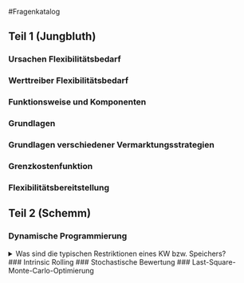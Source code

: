 #Fragenkatalog
## Teil 1 (Jungbluth)
### Ursachen Flexibilitätsbedarf
### Werttreiber Flexibilitätsbedarf
### Funktionsweise und Komponenten
### Grundlagen
### Grundlagen verschiedener Vermarktungsstrategien
### Grenzkostenfunktion
### Flexibilitätsbereitstellung
## Teil 2 (Schemm)
### Dynamische Programmierung
<details><summary>Was sind die typischen Restriktionen eines KW bzw. Speichers?</summary>

Kraftwerk
- Zustände (Aus, An)
- Benötigte Zeit für Zustandswechsel
- Minimal- bzw. Maximalleistung
- Bestimmte Anzahl von Starts

Speicher zusätzlich
- Geschwindigkeit Einspeicherung/Ausspeicherung (minimale/maximale Pumpleistung)
- Rüstzeiten (Umbau von Einspeicherung (Pumpbetrieb) zu Ausspeicherung (Turbinenbetrieb))
</details>
### Intrinsic Rolling
### Stochastische Bewertung
### Last-Square-Monte-Carlo-Optimierung
